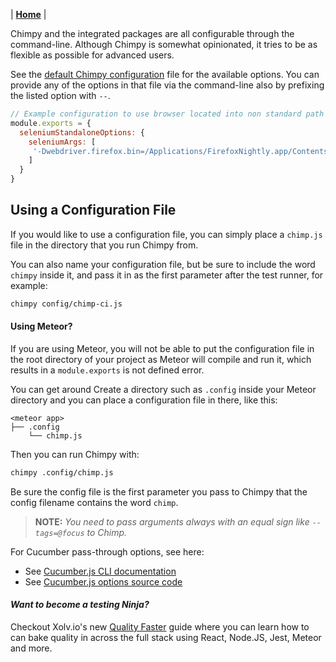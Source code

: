 | **[Home](/chimpy)** |

Chimpy and the integrated packages are all configurable through the command-line. Although Chimpy is somewhat opinionated, it tries to be as flexible as possible for advanced users. 

See the [default Chimpy configuration](https://github.com/xolvio/chimpy/blob/master/src/bin/default.js) file for the available options. You can provide any of the options in that file via the command-line also by prefixing the listed option with `--`.

```javascript
// Example configuration to use browser located into non standard path
module.exports = {
  seleniumStandaloneOptions: {
    seleniumArgs: [
     '-Dwebdriver.firefox.bin=/Applications/FirefoxNightly.app/Contents/MacOS/firefox-bin'
    ]
  }
}
```
## Using a Configuration File
If you would like to use a configuration file, you can simply place a `chimp.js` file in the directory that you run Chimpy from.

You can also name your configuration file, but be sure to include the word `chimpy` inside it, and pass it in as the first parameter after the test runner, for example:

```bash
chimpy config/chimp-ci.js 
```

#### Using Meteor?
If you are using Meteor, you will not be able to put the configuration file in the root directory of your project as Meteor will compile and run it, which results in a `module.exports` is not defined error.

You can get around Create a directory such as `.config` inside your Meteor directory and you can place a configuration file in there, like this:

```
<meteor app>
├── .config
    └── chimp.js
```

Then you can run Chimpy with:

```bash
chimpy .config/chimp.js
```

Be sure the config file is the first parameter you pass to Chimpy that the config filename contains the word `chimp`.

> **NOTE:** 
> *You need to pass arguments always with an equal sign like `--tags=@focus` to Chimp.*

For Cucumber pass-through options, see here:
* See [Cucumber.js CLI documentation](https://github.com/cucumber/cucumber-js#cli)
* See [Cucumber.js options source code](https://github.com/cucumber/cucumber-js/blob/v0.9.2/lib/cucumber/cli.js#L24-L43)

#### *Want to become a testing Ninja?*

Checkout Xolv.io's new [Quality Faster](https://www.qualityfaster.com/?utm_source=XolvOSS&utm_medium=OSSDocs&utm_content=ChimpRM-Home&utm_campaign=QFLaunch) guide where you can learn how to can bake quality in across the full stack using React, Node.JS, Jest, Meteor and more.